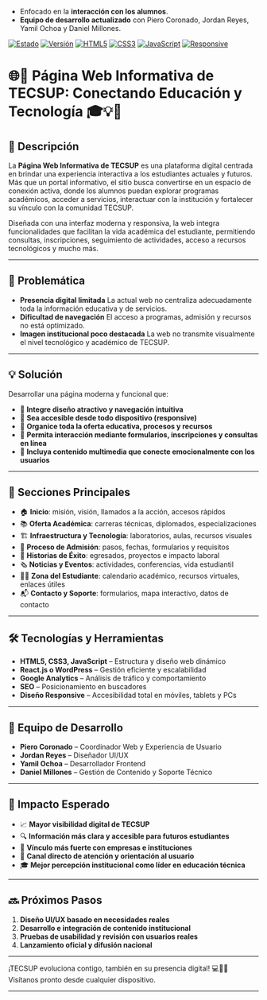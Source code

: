 * Enfocado en la **interacción con los alumnos**.
* **Equipo de desarrollo actualizado** con Piero Coronado, Jordan Reyes, Yamil Ochoa y Daniel Millones.

[![Estado](https://img.shields.io/badge/estado-propuesta-orange.svg)]() [![Versión](https://img.shields.io/badge/v1.0.0-blue.svg)]() [![HTML5](https://img.shields.io/badge/HTML5-✓-red.svg)]() [![CSS3](https://img.shields.io/badge/CSS3-✓-blue.svg)]() [![JavaScript](https://img.shields.io/badge/JavaScript-✓-yellow.svg)]() [![Responsive](https://img.shields.io/badge/Responsive-✓-green.svg)]()

# 🌐📘 Página Web Informativa de TECSUP: Conectando Educación y Tecnología 🎓💡📱

## 📖 Descripción

La **Página Web Informativa de TECSUP** es una plataforma digital centrada en brindar una experiencia interactiva a los estudiantes actuales y futuros. Más que un portal informativo, el sitio busca convertirse en un espacio de conexión activa, donde los alumnos puedan explorar programas académicos, acceder a servicios, interactuar con la institución y fortalecer su vínculo con la comunidad TECSUP.

Diseñada con una interfaz moderna y responsiva, la web integra funcionalidades que facilitan la vida académica del estudiante, permitiendo consultas, inscripciones, seguimiento de actividades, acceso a recursos tecnológicos y mucho más.

---

## 🧐 Problemática

* **Presencia digital limitada**
  La actual web no centraliza adecuadamente toda la información educativa y de servicios.
* **Dificultad de navegación**
  El acceso a programas, admisión y recursos no está optimizado.
* **Imagen institucional poco destacada**
  La web no transmite visualmente el nivel tecnológico y académico de TECSUP.

---

## 💡 Solución

Desarrollar una página moderna y funcional que:

* 🎨 **Integre diseño atractivo y navegación intuitiva**
* 📲 **Sea accesible desde todo dispositivo (responsive)**
* 🧭 **Organice toda la oferta educativa, procesos y recursos**
* 🧾 **Permita interacción mediante formularios, inscripciones y consultas en línea**
* 🎥 **Incluya contenido multimedia que conecte emocionalmente con los usuarios**

---

## 🚀 Secciones Principales

* 🏠 **Inicio**: misión, visión, llamados a la acción, accesos rápidos
* 📚 **Oferta Académica**: carreras técnicas, diplomados, especializaciones
* 🏗️ **Infraestructura y Tecnología**: laboratorios, aulas, recursos visuales
* 📝 **Proceso de Admisión**: pasos, fechas, formularios y requisitos
* 🌟 **Historias de Éxito**: egresados, proyectos e impacto laboral
* 🗞️ **Noticias y Eventos**: actividades, conferencias, vida estudiantil
* 🧑‍🎓 **Zona del Estudiante**: calendario académico, recursos virtuales, enlaces útiles
* 📬 **Contacto y Soporte**: formularios, mapa interactivo, datos de contacto

---

## 🛠️ Tecnologías y Herramientas

* **HTML5, CSS3, JavaScript** – Estructura y diseño web dinámico
* **React.js o WordPress** – Gestión eficiente y escalabilidad
* **Google Analytics** – Análisis de tráfico y comportamiento
* **SEO** – Posicionamiento en buscadores
* **Diseño Responsive** – Accesibilidad total en móviles, tablets y PCs

---

## 👥 Equipo de Desarrollo

* **Piero Coronado** – Coordinador Web y Experiencia de Usuario
* **Jordan Reyes** – Diseñador UI/UX
* **Yamil Ochoa** – Desarrollador Frontend
* **Daniel Millones** – Gestión de Contenido y Soporte Técnico

---

## 🎯 Impacto Esperado

* 📈 **Mayor visibilidad digital de TECSUP**
* 🔍 **Información más clara y accesible para futuros estudiantes**
* 🤝 **Vínculo más fuerte con empresas e instituciones**
* 💬 **Canal directo de atención y orientación al usuario**
* 🎓 **Mejor percepción institucional como líder en educación técnica**

---

## 🔜 Próximos Pasos

1. **Diseño UI/UX basado en necesidades reales**
2. **Desarrollo e integración de contenido institucional**
3. **Pruebas de usabilidad y revisión con usuarios reales**
4. **Lanzamiento oficial y difusión nacional**

---

¡TECSUP evoluciona contigo, también en su presencia digital!
💻🔧📢 Visítanos pronto desde cualquier dispositivo.

---
